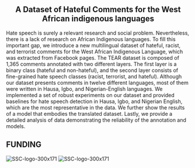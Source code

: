 <h2 align="center"> A Dataset of Hateful Comments for the West African indigenous languages</h2>  

Hate speech is surely a relevant research and social problem. Nevertheless, there is a lack of research on African Indigenous languages. To fill this important gap, we introduce a new multilingual dataset of hateful, racist, and terrorist comments for the West African Indigenous Language, which was extracted from Facebook pages. The TEAR dataset is composed of 1,365 comments annotated with two different layers. The first layer is a binary class (hateful and non-hateful), and the second layer consists of fine-grained hate speech classes (racist, terrorist, and hateful). Although our dataset presents comments in twelve different languages, most of them were written in Hausa, Igbo, and Nigerian-English languages. We implemented a set of robust experiments on our dataset and provided baselines for hate speech detection in Hausa, Igbo, and Nigerian English, which are the most representative in the data. We further show the results of a model that embodies the translated dataset. Lastly, we provide a detailed analysis of data demonstrating the reliability of the annotation and models.




<h2 align="left"> FUNDING </h2>

![SSC-logo-300x171](https://github.com/franciellevargas/HateBR/blob/main/.github/sinch.png?raw=true)
![SSC-logo-300x171](https://github.com/franciellevargas/HateBR/blob/e5ccb9cd6b43c26edacb2c4abd32fd75f8a574a2/.github/logo_novo_english.gif)

